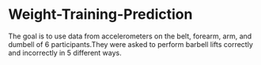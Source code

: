 # Weight-Training-Prediction
The goal is to use data from accelerometers on the belt, forearm, arm, and dumbell  of 6 participants.They were asked to perform barbell lifts correctly and incorrectly in 5 different ways.
